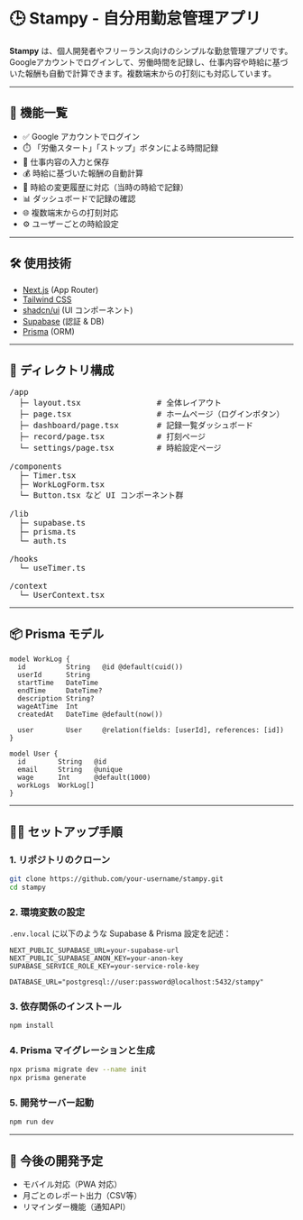 # 🕒 Stampy - 自分用勤怠管理アプリ

**Stampy** は、個人開発者やフリーランス向けのシンプルな勤怠管理アプリです。Googleアカウントでログインして、労働時間を記録し、仕事内容や時給に基づいた報酬も自動で計算できます。複数端末からの打刻にも対応しています。

---

## 🚀 機能一覧

- ✅ Google アカウントでログイン
- ⏱️ 「労働スタート」「ストップ」ボタンによる時間記録
- 📝 仕事内容の入力と保存
- 💰 時給に基づいた報酬の自動計算
- 🔄 時給の変更履歴に対応（当時の時給で記録）
- 📊 ダッシュボードで記録の確認
- 🌐 複数端末からの打刻対応
- ⚙️ ユーザーごとの時給設定

---

## 🛠 使用技術

- [Next.js](https://nextjs.org/) (App Router)
- [Tailwind CSS](https://tailwindcss.com/)
- [shadcn/ui](https://ui.shadcn.com/) (UI コンポーネント)
- [Supabase](https://supabase.com/) (認証 & DB)
- [Prisma](https://www.prisma.io/) (ORM)

---

## 📁 ディレクトリ構成

<pre>
/app
  ├─ layout.tsx                # 全体レイアウト
  ├─ page.tsx                  # ホームページ（ログインボタン）
  ├─ dashboard/page.tsx        # 記録一覧ダッシュボード
  ├─ record/page.tsx           # 打刻ページ
  └─ settings/page.tsx         # 時給設定ページ

/components
  ├─ Timer.tsx
  ├─ WorkLogForm.tsx
  └─ Button.tsx など UI コンポーネント群

/lib
  ├─ supabase.ts
  ├─ prisma.ts
  └─ auth.ts

/hooks
  └─ useTimer.ts

/context
  └─ UserContext.tsx
</pre>

---

## 📦 Prisma モデル

```prisma
model WorkLog {
  id          String   @id @default(cuid())
  userId      String
  startTime   DateTime
  endTime     DateTime?
  description String?
  wageAtTime  Int
  createdAt   DateTime @default(now())

  user        User     @relation(fields: [userId], references: [id])
}

model User {
  id        String   @id
  email     String   @unique
  wage      Int      @default(1000)
  workLogs  WorkLog[]
}
```

---

## 🧑‍💻 セットアップ手順

### 1. リポジトリのクローン

```bash
git clone https://github.com/your-username/stampy.git
cd stampy
```

### 2. 環境変数の設定
`.env.local` に以下のような Supabase & Prisma 設定を記述：

```env
NEXT_PUBLIC_SUPABASE_URL=your-supabase-url
NEXT_PUBLIC_SUPABASE_ANON_KEY=your-anon-key
SUPABASE_SERVICE_ROLE_KEY=your-service-role-key

DATABASE_URL="postgresql://user:password@localhost:5432/stampy"
```

### 3. 依存関係のインストール

```bash
npm install
```

### 4. Prisma マイグレーションと生成

```bash
npx prisma migrate dev --name init
npx prisma generate
```

### 5. 開発サーバー起動

```bash
npm run dev
``` 

---

## 🧪 今後の開発予定

- モバイル対応（PWA 対応）
- 月ごとのレポート出力（CSV等）
- リマインダー機能（通知API）
